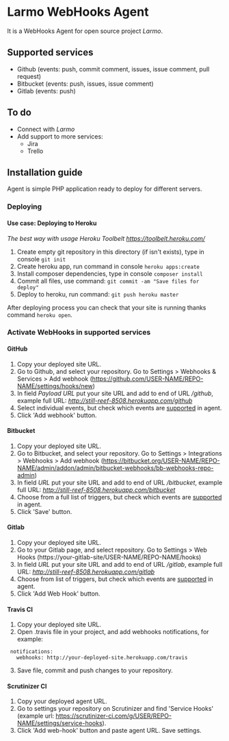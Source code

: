 # Larmo WebHooks Agent
It is a WebHooks Agent for open source project *Larmo*.

## Supported services
- Github (events: push, commit comment, issues, issue comment, pull request)
- Bitbucket (events: push, issues, issue comment)
- Gitlab (events: push)

## To do
- Connect with *Larmo*
- Add support to more services:
    - Jira
    - Trello

## Installation guide
Agent is simple PHP application ready to deploy for different servers.

### Deploying
#### Use case: Deploying to Heroku 
*The best way with usage Heroku Toolbelt https://toolbelt.heroku.com/*

1. Create empty git repository in this directory (if isn't exists), type in console `git init`
2. Create heroku app, run command in console `heroku apps:create`
3. Install composer dependencies, type in console `composer install`
4. Commit all files, use command: `git commit -am "Save files for deploy"`
5. Deploy to heroku, run command: `git push heroku master`

After deploying process you can check that your site is running thanks command `heroku open`.

### Activate WebHooks in supported services
#### GitHub
1. Copy your deployed site URL.
2. Go to Github, and select your repository. Go to Settings > Webhooks & Services > Add webhook (https://github.com/USER-NAME/REPO-NAME/settings/hooks/new)
3. In field *Payload URL* put your site URL and add to end of URL */github*, example full URL: *http://still-reef-8508.herokuapp.com/github*
4. Select individual events, but check which events are [supported](#supported-services) in agent.
5. Click 'Add webhook' button.

#### Bitbucket
1. Copy your deployed site URL.
2. Go to Bitbucket, and select your repository. Go to Settings > Integrations > Webhooks > 
Add webhook (https://bitbucket.org/USER-NAME/REPO-NAME/admin/addon/admin/bitbucket-webhooks/bb-webhooks-repo-admin)
3. In field *URL* put your site URL and add to end of URL */bitbucket*, example full URL: *http://still-reef-8508.herokuapp.com/bitbucket*
4. Choose from a full list of triggers, but check which events are [supported](#supported-services) in agent.
5. Click 'Save' button.

#### Gitlab
1. Copy your deployed site URL.
2. Go to your Gitlab page, and select repository. Go to Settings > Web Hooks (https://your-gitlab-site/USER-NAME/REPO-NAME/hooks)
3. In field *URL* put your site URL and add to end of URL */gitlab*, example full URL: *http://still-reef-8508.herokuapp.com/gitlab*
4. Choose from list of triggers, but check which events are [supported](#supported-services) in agent.
5. Click 'Add Web Hook' button.

#### Travis CI
1. Copy your deployed site URL.
2. Open .travis file in your project, and add webhooks notifications, for example:
```
 notifications:
   webhooks: http://your-deployed-site.herokuapp.com/travis
```
3. Save file, commit and push changes to your repository.

#### Scrutinizer CI
1. Copy your deployed agent URL.
2. Go to settings your repository on Scrutinizer and find 'Service Hooks' (example url: https://scrutinizer-ci.com/g/USER/REPO-NAME/settings/service-hooks).
3. Click 'Add web-hook' button and paste agent URL. Save settings.
